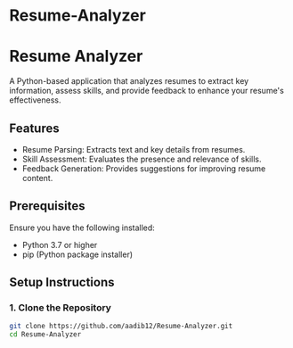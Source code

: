 # Resume-Analyzer
# Resume Analyzer

A Python-based application that analyzes resumes to extract key information, assess skills, and provide feedback to enhance your resume's effectiveness.

## Features

- Resume Parsing: Extracts text and key details from resumes.
- Skill Assessment: Evaluates the presence and relevance of skills.
- Feedback Generation: Provides suggestions for improving resume content.

## Prerequisites

Ensure you have the following installed:

- Python 3.7 or higher
- pip (Python package installer)

## Setup Instructions

### 1. Clone the Repository

```bash
git clone https://github.com/aadib12/Resume-Analyzer.git
cd Resume-Analyzer
